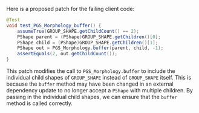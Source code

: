 Here is a proposed patch for the failing client code:

```java
@Test
void test_PGS_Morphology_buffer() {
    assumeTrue(GROUP_SHAPE.getChildCount() == 2);
    PShape parent = (PShape)GROUP_SHAPE.getChildren()[0];
    PShape child = (PShape)GROUP_SHAPE.getChildren()[1];
    PShape out = PGS_Morphology.buffer(parent, child, -1);
    assertEquals(2, out.getChildCount());
}
```

This patch modifies the call to `PGS_Morphology.buffer` to include the individual child shapes of `GROUP_SHAPE` instead of `GROUP_SHAPE` itself. This is because the `buffer` method may have been changed in an external dependency update to no longer accept a `PShape` with multiple children. By passing in the individual child shapes, we can ensure that the `buffer` method is called correctly.